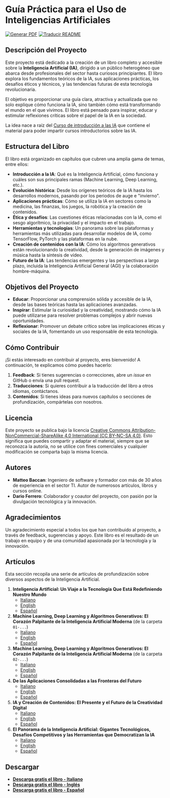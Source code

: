 # Guía Práctica para el Uso de Inteligencias Artificiales

[![Generar PDF](https://github.com/matteobaccan/CorsoAIBook/actions/workflows/generatepdf.yml/badge.svg)](https://github.com/matteobaccan/CorsoAIBook/actions/workflows/generatepdf.yml)
[![Traducir README](https://github.com/matteobaccan/CorsoAIBook/actions/workflows/translatereadme.yml/badge.svg)](https://github.com/matteobaccan/CorsoAIBook/actions/workflows/translatereadme.yml)

## Descripción del Proyecto

Este proyecto está dedicado a la creación de un libro completo y accesible sobre la **Inteligencia Artificial (IA)**, dirigido a un público heterogéneo que abarca desde profesionales del sector hasta curiosos principiantes. El libro explora los fundamentos teóricos de la IA, sus aplicaciones prácticas, los desafíos éticos y técnicos, y las tendencias futuras de esta tecnología revolucionaria.

El objetivo es proporcionar una guía clara, atractiva y actualizada que no solo explique cómo funciona la IA, sino también cómo está transformando el mundo en el que vivimos. El libro está pensado para inspirar, educar y estimular reflexiones críticas sobre el papel de la IA en la sociedad.

La idea nace a raíz del [Curso de introducción a las IA](https://github.com/matteobaccan/CorsoAI) que contiene el material para poder impartir cursos introductorios sobre las IA.

## Estructura del Libro

El libro está organizado en capítulos que cubren una amplia gama de temas, entre ellos:

- **Introducción a la IA**: Qué es la Inteligencia Artificial, cómo funciona y cuáles son sus principales ramas (Machine Learning, Deep Learning, etc.).
- **Evolución histórica**: Desde los orígenes teóricos de la IA hasta los desarrollos modernos, pasando por los periodos de auge e "invierno".
- **Aplicaciones prácticas**: Cómo se utiliza la IA en sectores como la medicina, las finanzas, los juegos, la robótica y la creación de contenidos.
- **Ética y desafíos**: Las cuestiones éticas relacionadas con la IA, como el sesgo algorítmico, la privacidad y el impacto en el trabajo.
- **Herramientas y tecnologías**: Un panorama sobre las plataformas y herramientas más utilizadas para desarrollar modelos de IA, como TensorFlow, PyTorch y las plataformas en la nube.
- **Creación de contenidos con la IA**: Cómo los algoritmos generativos están revolucionando la creatividad, desde la generación de imágenes y música hasta la síntesis de vídeo.
- **Futuro de la IA**: Las tendencias emergentes y las perspectivas a largo plazo, incluida la Inteligencia Artificial General (AGI) y la colaboración hombre-máquina.

## Objetivos del Proyecto

- **Educar**: Proporcionar una comprensión sólida y accesible de la IA, desde las bases teóricas hasta las aplicaciones avanzadas.
- **Inspirar**: Estimular la curiosidad y la creatividad, mostrando cómo la IA puede utilizarse para resolver problemas complejos y abrir nuevas oportunidades.
- **Reflexionar**: Promover un debate crítico sobre las implicaciones éticas y sociales de la IA, fomentando un uso responsable de esta tecnología.

## Cómo Contribuir

¡Si estás interesado en contribuir al proyecto, eres bienvenido! A continuación, te explicamos cómo puedes hacerlo:

1.  **Feedback**: Si tienes sugerencias o correcciones, abre un *issue* en GitHub o envía una pull request.
2.  **Traducciones**: Si quieres contribuir a la traducción del libro a otros idiomas, contáctanos.
3.  **Contenidos**: Si tienes ideas para nuevos capítulos o secciones de profundización, compártelas con nosotros.

## Licencia

Este proyecto se publica bajo la licencia [Creative Commons Attribution-NonCommercial-ShareAlike 4.0 International (CC BY-NC-SA 4.0)](https://creativecommons.org/licenses/by-nc-sa/4.0/). Esto significa que puedes compartir y adaptar el material, siempre que se reconozca la autoría, no se utilice con fines comerciales y cualquier modificación se comparta bajo la misma licencia.

## Autores

- **Matteo Baccan**: Ingeniero de software y formador con más de 30 años de experiencia en el sector TI. Autor de numerosos artículos, libros y cursos online.
- **Dario Ferrero**: Colaborador y coautor del proyecto, con pasión por la divulgación tecnológica y la innovación.

## Agradecimientos

Un agradecimiento especial a todos los que han contribuido al proyecto, a través de feedback, sugerencias y apoyo. Este libro es el resultado de un trabajo en equipo y de una comunidad apasionada por la tecnología y la innovación.

## Artículos

Esta sección recopila una serie de artículos de profundización sobre diversos aspectos de la Inteligencia Artificial.

1.  **Inteligencia Artificial: Un Viaje a la Tecnología Que Está Redefiniendo Nuestro Mundo**
    -   [Italiano](articoli/01-L'Intelligenza%20Artificiale%20-%20Un%20Viaggio%20nella%20Tecnologia%20Che%20Sta%20Ridefinendo%20il%20Nostro%20Mondo/L'Intelligenza%20Artificiale%20-%20Un%20Viaggio%20nella%20Tecnologia%20Che%20Sta%20Ridefinendo%20il%20Nostro%20Mondo.md)
    -   [English](articoli/01-L'Intelligenza%20Artificiale%20-%20Un%20Viaggio%20nella%20Tecnologia%20Che%20Sta%20Ridefinendo%20il%20Nostro%20Mondo/L'Intelligenza%20Artificiale%20-%20Un%20Viaggio%20nella%20Tecnologia%20Che%20Sta%20Ridefinendo%20il%20Nostro%20Mondo_en.md)
    -   [Español](articoli/01-L'Intelligenza%20Artificiale%20-%20Un%20Viaggio%20nella%20Tecnologia%20Che%20Sta%20Ridefinendo%20il%20Nostro%20Mondo/L'Intelligenza%20Artificiale%20-%20Un%20Viaggio%20nella%20Tecnologia%20Che%20Sta%20Ridefinendo%20il%20Nostro%20Mondo_es.md)
2.  **Machine Learning, Deep Learning y Algoritmos Generativos: El Corazón Palpitante de la Inteligencia Artificial Moderna** (de la carpeta `01-...`)
    -   [Italiano](articoli/01-L'Intelligenza%20Artificiale%20-%20Un%20Viaggio%20nella%20Tecnologia%20Che%20Sta%20Ridefinendo%20il%20Nostro%20Mondo/Machine%20Learning%2C%20Deep%20Learning%20e%20Algoritmi%20Generativi%20Il%20Cuore%20Pulsante%20dell'Intelligenza%20Artificiale%20Moderna.md)
    -   [English](articoli/01-L'Intelligenza%20Artificiale%20-%20Un%20Viaggio%20nella%20Tecnologia%20Che%20Sta%20Ridefinendo%20il%20Nostro%20Mondo/Machine%20Learning%2C%20Deep%20Learning%20e%20Algoritmi%20Generativi%20Il%20Cuore%20Pulsante%20dell'Intelligenza%20Artificiale%20Moderna_en.md)
    -   [Español](articoli/01-L'Intelligenza%20Artificiale%20-%20Un%20Viaggio%20nella%20Tecnologia%20Che%20Sta%20Ridefinendo%20il%20Nostro%20Mondo/Machine%20Learning%2C%20Deep%20Learning%20e%20Algoritmi%20Generativi%20Il%20Cuore%20Pulsante%20dell'Intelligenza%20Artificiale%20Moderna_es.md)
3.  **Machine Learning, Deep Learning y Algoritmos Generativos: El Corazón Palpitante de la Inteligencia Artificial Moderna** (de la carpeta `02-...`)
    -   [Italiano](articoli/02-Machine%20Learning%2C%20Deep%20Learning%20e%20Algoritmi%20Generativi%20Il%20Cuore%20Pulsante%20dell'Intelligenza%20Artificiale%20Moderna/Machine%20Learning%2C%20Deep%20Learning%20e%20Algoritmi%20Generativi%20Il%20Cuore%20Pulsante%20dell'Intelligenza%20Artificiale%20Moderna.md)
    -   [English](articoli/02-Machine%20Learning%2C%20Deep%20Learning%20e%20Algoritmi%20Generativi%20Il%20Cuore%20Pulsante%20dell'Intelligenza%20Artificiale%20Moderna/Machine%20Learning%2C%20Deep%20Learning%20e%20Algoritmi%20Generativi%20Il%20Cuore%20Pulsante%20dell'Intelligenza%20Artificiale%20Moderna_en.md)
    -   [Español](articoli/02-Machine%20Learning%2C%20Deep%20Learning%20e%20Algoritmi%20Generativi%20Il%20Cuore%20Pulsante%20dell'Intelligenza%20Artificiale%20Moderna/Machine%20Learning%2C%20Deep%20Learning%20e%20Algoritmi%20Generativi%20Il%20Cuore%20Pulsante%20dell'Intelligenza%20Artificiale%20Moderna_es.md)
4.  **De las Aplicaciones Consolidadas a las Fronteras del Futuro**
    -   [Italiano](articoli/03-Dalle%20Applicazioni%20Consolidate%20alle%20Frontiere%20del%20Futuro/Dalle%20Applicazioni%20Consolidate%20alle%20Frontiere%20del%20Futuro.md)
    -   [English](articoli/03-Dalle%20Applicazioni%20Consolidate%20alle%20Frontiere%20del%20Futuro/Dalle%20Applicazioni%20Consolidate%20alle%20Frontiere%20del%20Futuro_en.md)
    -   [Español](articoli/03-Dalle%20Applicazioni%20Consolidate%20alle%20Frontiere%20del%20Futuro/Dalle%20Applicazioni%20Consolidate%20alle%20Frontiere%20del%20Futuro_es.md)
5.  **IA y Creación de Contenidos: El Presente y el Futuro de la Creatividad Digital**
    -   [Italiano](articoli/04-AI_Creazione_Contenuti/AI_Creazione_Contenuti.md)
    -   [English](articoli/04-AI_Creazione_Contenuti/AI_Creazione_Contenuti_en.md)
    -   [Español](articoli/04-AI_Creazione_Contenuti/AI_Creazione_Contenuti_es.md)
6.  **El Panorama de la Inteligencia Artificial: Gigantes Tecnológicos, Desafíos Competitivos y las Herramientas que Democratizan la IA**
    -   [Italiano](articoli/05-AI%20Aziende%20e%20Servizi/IA_Aziende_e_Servizi%20.md)
    -   [English](articoli/05-AI%20Aziende%20e%20Servizi/IA_Aziende_e_Servizi_en.md)
    -   [Español](articoli/05-AI%20Aziende%20e%20Servizi/IA_Aziende_e_Servizi_es.md)

## Descargar

- __[Descarga gratis el libro - Italiano](https://github.com/matteobaccan/CorsoAIBook/raw/refs/heads/main/book/Corso_AI_Book-it.pdf)__
- __[Descarga gratis el libro - Inglés](https://github.com/matteobaccan/CorsoAIBook/raw/refs/heads/main/book/Corso_AI_Book-en.pdf)__
- __[Descarga gratis el libro - Español](https://github.com/matteobaccan/CorsoAIBook/raw/refs/heads/main/book/Corso_AI_Book-es.pdf)__

